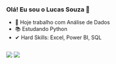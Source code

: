 ### Olá! Eu sou o Lucas Souza 👋

- 🔎 Hoje trabalho com Análise de Dados
- 📚 Estudando Python
- ✔  Hard Skills: Excel, Power BI, SQL

##

<div> 
  <a href = "mailto:lucas12bsouza@gmail.com"><img src="https://img.shields.io/badge/Gmail-D14836?style=for-the-badge&logo=gmail&logoColor=white" target="_blank"></a>
  <a href="https://www.linkedin.com/in/lucasb-souza/" target="_blank"><img src="https://img.shields.io/badge/LinkedIn-0077B5?style=for-the-badge&logo=linkedin&logoColor=white" target="_blank"></a> 
  
</div>

